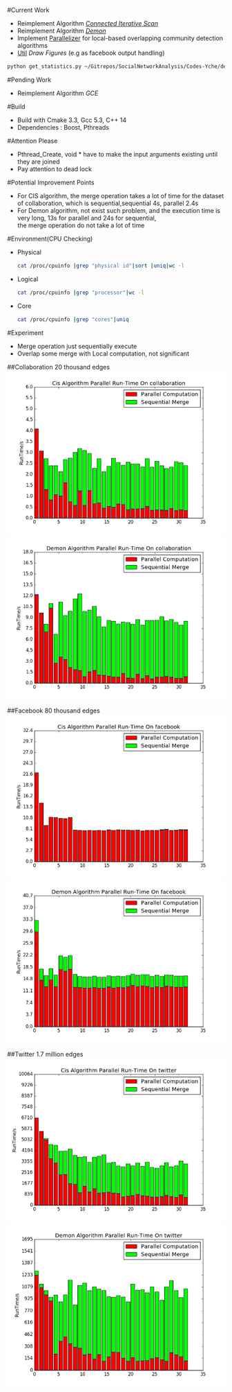 #Current Work
- Reimplement Algorithm [*Connected Iterative Scan*](./test_cis.cpp)
- Reimplement Algorithm [*Demon*](./test_daemon.cpp)
- Implement [Parallelizer](./parallelizer.h) for local-based overlapping community detection algorithms
- [Util](./util) *Draw Figures*  (e.g as facebook output handling)

```zsh
python get_statistics.py ~/Gitrepos/SocialNetworkAnalysis/Codes-Yche/demo_output_files/  facebook
```
#Pending Work
- Reimplement Algorithm *GCE*

#Build
- Build with Cmake 3.3, Gcc 5.3, C++ 14
- Dependencies : Boost, Pthreads

#Attention Please
- Pthread_Create, void * have to make the input arguments existing until they are joined  
- Pay attention to dead lock  

#Potential Improvement Points
- For CIS algorithm, the merge operation takes a lot of time for the dataset of collaboration, which is sequential,sequential 4s, parallel 2.4s    
- For Demon algorithm, not exist such problem, and the execution time is very long, 13s for parallel and 24s for sequential,  
the merge operation do not take a lot of time

#Environment(CPU Checking)
- Physical    

  ```zsh
  cat /proc/cpuinfo |grep "physical id"|sort |uniq|wc -l  
  ```
- Logical    

  ```zsh
  cat /proc/cpuinfo |grep "processor"|wc -l
  ```
- Core   

  ```zsh
  cat /proc/cpuinfo |grep "cores"|uniq
  ```

#Experiment
- Merge operation just sequentially execute  
- Overlap some merge with Local computation, not significant  

##Collaboration 20 thousand edges
![CisExp](./images/collaboration_cis_v1.png)  
![DemonExp](./images/collaboration_demon_v1.png)  

##Facebook 80 thousand edges
![CisExp_Facebook](./images/facebook_cis_v1.png)  
![DemonExp_Facebook](./images/facebook_demon_v1.png)  

##Twitter 1.7 million edges  
![CisExp_Facebook](./images/twitter_csi_v1.png)   
![DemonExp_Facebook](./images/twitter_demon_v1.png)   